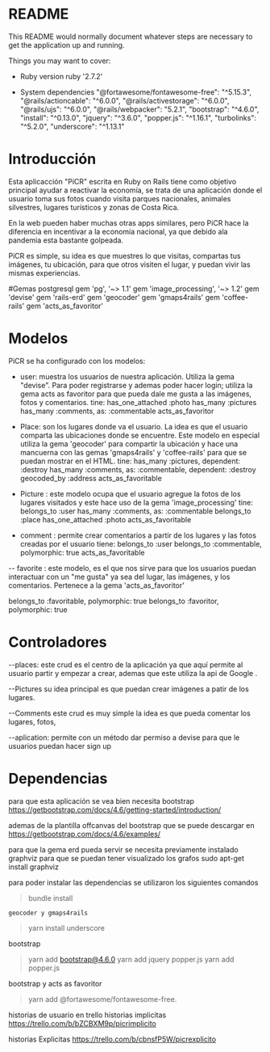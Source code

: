 # README

This README would normally document whatever steps are necessary to get the
application up and running.

Things you may want to cover:

* Ruby version
ruby '2.7.2'

* System dependencies
"@fortawesome/fontawesome-free": "^5.15.3",
"@rails/actioncable": "^6.0.0",
"@rails/activestorage": "^6.0.0",
"@rails/ujs": "^6.0.0",
"@rails/webpacker": "5.2.1",
"bootstrap": "^4.6.0",
"install": "^0.13.0",
"jquery": "^3.6.0",
"popper.js": "^1.16.1",
"turbolinks": "^5.2.0",
"underscore": "^1.13.1"
# Introducción

Esta aplicacción "PiCR" escrita en Ruby on Rails tiene como objetivo principal ayudar a reactivar la economía, se trata de una aplicación donde el usuario toma sus fotos cuando visita parques nacionales, animales silvestres, lugares turísticos y zonas de Costa Rica.

En la web pueden haber muchas otras apps similares, pero PiCR hace la diferencia en incentivar a la economía nacional, ya que debido ala pandemia esta bastante golpeada.

PiCR es simple, su idea es que muestres lo que visitas, compartas tus imágenes, tu ubicación, para que otros visiten el lugar, y puedan vivir las mismas experiencias.

#Gemas 
postgresql   gem 'pg', '~> 1.1'
gem 'image_processing', '~> 1.2'
gem 'devise'
gem 'rails-erd'
gem 'geocoder'
gem 'gmaps4rails'
gem 'coffee-rails'
gem 'acts_as_favoritor'

# Modelos 
PiCR se ha configurado con 
los modelos:

- user: muestra los usuarios de nuestra aplicación. Utiliza la gema "devise". Para poder registrarse y ademas poder hacer login; utiliza la gema acts as favoritor para que pueda dale me gusta a las imágenes, fotos y comentarios.
tine:
has_one_attached :photo
has_many :pictures
has_many :comments, as: :commentable
acts_as_favoritor



- Place: son los lugares donde va el usuario. La idea es que el usuario comparta las ubicaciones donde se encuentre. Este modelo en especial utiliza la  gema 'geocoder'  para compartir la ubicación y hace una mancuerna con las gemas 'gmaps4rails' y  'coffee-rails' para que se puedan mostrar en el HTML.
tine:
has_many :pictures, dependent: :destroy
has_many :comments, as: :commentable, dependent: :destroy
geocoded_by :address
acts_as_favoritable


- Picture : este modelo ocupa que el usuario agregue la fotos de los lugares visitados y este hace uso de la gema 'image_processing'
tine:
belongs_to :user
has_many :comments, as: :commentable
belongs_to :place
has_one_attached :photo
acts_as_favoritable

- comment : permite crear comentarios a partir de los lugares y las fotos creadas por el usuario tiene:
belongs_to :user
belongs_to :commentable, polymorphic: true
acts_as_favoritable

-- favorite : este modelo, es el que nos sirve para que los usuarios puedan interactuar con un "me gusta" ya sea del lugar, las imágenes, y los comentarios. Pertenece a la gema 'acts_as_favoritor'

belongs_to :favoritable, polymorphic: true
belongs_to :favoritor, polymorphic: true

# Controladores

--places: este crud es el centro de la aplicación ya que aquí permite al usuario partir y empezar a crear, ademas que este utiliza la api de Google .

--Pictures su idea principal es que puedan crear imágenes a patir de los lugares.

--Comments este crud es muy simple la idea es que pueda comentar los lugares, fotos, 

--aplication: permite con un método  dar permiso a devise para que le usuarios puedan hacer sign up


# Dependencias 

para que esta aplicación se vea bien necesita bootstrap https://getbootstrap.com/docs/4.6/getting-started/introduction/

ademas de la plantilla offcanvas del bootstrap que se puede descargar en https://getbootstrap.com/docs/4.6/examples/

para que la gema erd pueda servir se necesita previamente instalado graphviz para que se puedan tener visualizado los grafos 
sudo apt-get install graphviz



para poder instalar las dependencias se utilizaron los siguientes comandos

> bundle install

	geocoder y gmaps4rails
> yarn install underscore
  
  bootstrap
> yarn add bootstrap@4.6.0
> yarn add jquery popper.js
> yarn add popper.js

  bootstrap y acts as favoritor
> yarn add @fortawesome/fontawesome-free.


historias de usuario en trello
historias implicitas 
https://trello.com/b/bZCBXM9p/picrimplicito

historias Explicitas
https://trello.com/b/cbnsfP5W/picrexplicito
